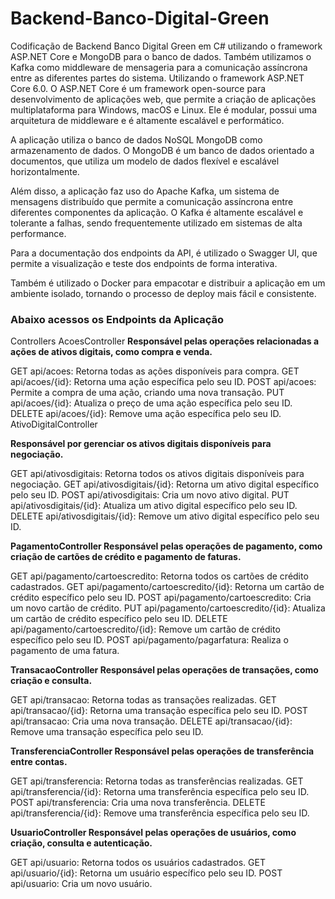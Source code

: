 # Backend-Banco-Digital-Green

Codificação de Backend Banco Digital Green em C# utilizando o framework ASP.NET Core e MongoDB para o banco de dados. 
Também utilizamos o Kafka como middleware de mensageria para a comunicação assíncrona entre as diferentes partes do sistema.
Utilizando o framework ASP.NET Core 6.0. O ASP.NET Core é um framework open-source para desenvolvimento de aplicações web, 
que permite a criação de aplicações multiplataforma para Windows, macOS e Linux. Ele é modular, possui uma arquitetura de middleware 
e é altamente escalável e performático.

A aplicação utiliza o banco de dados NoSQL MongoDB como armazenamento de dados. O MongoDB é um banco de dados orientado a documentos, 
que utiliza um modelo de dados flexível e escalável horizontalmente.

Além disso, a aplicação faz uso do Apache Kafka, um sistema de mensagens distribuído que permite a comunicação assíncrona entre diferentes 
componentes da aplicação. O Kafka é altamente escalável e tolerante a falhas, sendo frequentemente utilizado em sistemas de alta performance.

Para a documentação dos endpoints da API, é utilizado o Swagger UI, que permite a visualização e teste dos endpoints de forma interativa.

Também é utilizado o Docker para empacotar e distribuir a aplicação em um ambiente isolado, tornando o processo de deploy mais fácil 
e consistente.

### Abaixo acessos os Endpoints da Aplicação
Controllers
AcoesController
**Responsável pelas operações relacionadas a ações de ativos digitais, como compra e venda.**

GET api/acoes: Retorna todas as ações disponíveis para compra.
GET api/acoes/{id}: Retorna uma ação específica pelo seu ID.
POST api/acoes: Permite a compra de uma ação, criando uma nova transação.
PUT api/acoes/{id}: Atualiza o preço de uma ação específica pelo seu ID.
DELETE api/acoes/{id}: Remove uma ação específica pelo seu ID.
AtivoDigitalController

**Responsável por gerenciar os ativos digitais disponíveis para negociação.**

GET api/ativosdigitais: Retorna todos os ativos digitais disponíveis para negociação.
GET api/ativosdigitais/{id}: Retorna um ativo digital específico pelo seu ID.
POST api/ativosdigitais: Cria um novo ativo digital.
PUT api/ativosdigitais/{id}: Atualiza um ativo digital específico pelo seu ID.
DELETE api/ativosdigitais/{id}: Remove um ativo digital específico pelo seu ID.

**PagamentoController Responsável pelas operações de pagamento, como criação de cartões de crédito e pagamento de faturas.**

GET api/pagamento/cartoescredito: Retorna todos os cartões de crédito cadastrados.
GET api/pagamento/cartoescredito/{id}: Retorna um cartão de crédito específico pelo seu ID.
POST api/pagamento/cartoescredito: Cria um novo cartão de crédito.
PUT api/pagamento/cartoescredito/{id}: Atualiza um cartão de crédito específico pelo seu ID.
DELETE api/pagamento/cartoescredito/{id}: Remove um cartão de crédito específico pelo seu ID.
POST api/pagamento/pagarfatura: Realiza o pagamento de uma fatura.

**TransacaoController Responsável pelas operações de transações, como criação e consulta.**


GET api/transacao: Retorna todas as transações realizadas.
GET api/transacao/{id}: Retorna uma transação específica pelo seu ID.
POST api/transacao: Cria uma nova transação.
DELETE api/transacao/{id}: Remove uma transação específica pelo seu ID.

**TransferenciaController Responsável pelas operações de transferência entre contas.**

GET api/transferencia: Retorna todas as transferências realizadas.
GET api/transferencia/{id}: Retorna uma transferência específica pelo seu ID.
POST api/transferencia: Cria uma nova transferência.
DELETE api/transferencia/{id}: Remove uma transferência específica pelo seu ID.

**UsuarioController Responsável pelas operações de usuários, como criação, consulta e autenticação.**

GET api/usuario: Retorna todos os usuários cadastrados.
GET api/usuario/{id}: Retorna um usuário específico pelo seu ID.
POST api/usuario: Cria um novo usuário.
